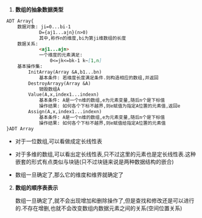 1. **数组的抽象数据类型**

```markdown
ADT Array{
	数据对象: ji=0...bi-1
			D={aj1...ajn}(n>0)
			其中,称作n的维度,bi为第ji维数组的长度
	数据关系:
			<aj1...ajn>
			一个维度的元素满足:
				0<=jk<=bk-1 k~[1,n]
	基本操作集:
		InitArray(Array &A,b1...bn)
			基本条件: 若维度长度满足条件.则构造相应的数组,并返回
		DestroyArrayy(Array &A)
			销毁数组A
		Value(A,x,index1...indexn)
			基本条件: A是一个n维的数组,e为元素变量,随后n个是下标值
			操作结果: 如何各个下标不越界,则e赋值为指定A位置的元素值,返回e
		Assign(A,x,index1...indexn)
        	基本条件: A是一个n维的数组,e为元素变量,随后n个是下标值
			操作结果: 如何各个下标不越界,则e赋值给指定A位置的元素值
}ADT Array
```

+ 对于一位数组,可以看做成定长线性表

+ 对于多维的数组,可以看出定长线性表,只不过这里的元素也是定长线性表.这种嵌套的形式有点类似与块链(只不过块链来说是两种数据结构的嵌合)

+ 数组一旦确定了,那么它的维度和维界就确定了

2. **数组的顺序表表示**

   数组一旦确定了,就不会出现增加和删除操作了,但是查找和修改还是可以进行的.不存在增删,也就不会改变数组内数据元素之间的关系(空间位置关系)

